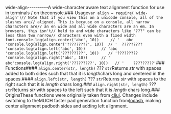 wide-align----------A wide-character aware text alignment function for use in terminals / on theconsole.### Usage```var align = require('wide-align')// Note that if you view this on a unicode console, all of the slashes are// aligned. This is because on a console, all narrow characters are// an en wide and all wide characters are an em. In browsers, this isn't// held to and wide characters like "???" can be less than two narrow// characters even with a fixed width font.console.log(align.center('abc', 10))     // '   abc    'console.log(align.center('?????????', 10))  // '  ?????????  'console.log(align.left('abc', 10))       // 'abc       'console.log(align.left('?????????', 10))    // '?????????    'console.log(align.right('abc', 10))      // '       abc'console.log(align.right('?????????', 10))   // '    ?????????'```### Functions#### `align.center(str, length)` ??? `str`Returns *str* with spaces added to both sides such that that it is *length*chars long and centered in the spaces.#### `align.left(str, length)` ??? `str`Returns *str* with spaces to the right such that it is *length* chars long.### `align.right(str, length)` ??? `str`Returns *str* with spaces to the left such that it is *length* chars long.### OriginsThese functions were originally taken from [cliui](https://npmjs.com/package/cliui). Changes include switching to theMUCH faster pad generation function from[lodash](https://npmjs.com/package/lodash), making center alignment padboth sides and adding left alignment.